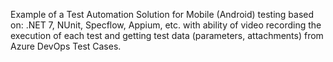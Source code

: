 Example of a Test Automation Solution for Mobile (Android) testing based on: .NET 7, NUnit, Specflow, Appium, etc.
with ability of video recording the execution of each test and getting test data (parameters, attachments) from Azure DevOps Test Cases.
